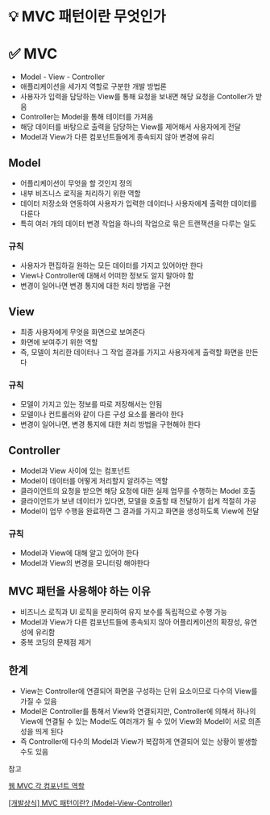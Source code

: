 # 💡 MVC 패턴이란 무엇인가

# ✅ MVC

- Model - View - Controller
- 애플리케이션을 세가지 역할로 구분한 개발 방법론
- 사용자가 입력을 담당하는 View를 통해 요청을 보내면 해당 요청을 Contoller가 받음
- Controller는 Model을 통해 테이터를 가져옴
- 해당 데이터를 바탕으로 출력을 담당하는 View를 제어해서 사용자에게 전달
- Model과 View가 다른 컴포넌트들에게 종속되지 않아 변경에 유리

## Model

- 어플리케이션이 무엇을 할 것인지 정의
- 내부 비즈니스 로직을 처리하기 위한 역할
- 데이터 저장소와 연동하여 사용자가 입력한 데이터나 사용자에게 출력한 데이터를 다룬다
- 특히 여러 개의 데이터 변경 작업을 하나의 작업으로 묶은 트랜잭션을 다루는 일도

### 규칙

- 사용자가 편집하길 원하는 모든 데이터를 가지고 있어야만 한다
- View나 Controller에 대해서 어떠한 정보도 알지 말아야 함
- 변경이 일어나면 변경 통지에 대한 처리 방법을 구현

## View

- 최종 사용자에게 무엇을 화면으로 보여준다
- 화면에 보여주기 위한 역할
- 즉, 모델이 처리한 데이터나 그 작업 결과를 가지고 사용자에게 출력할 화면을 만든다

### 규칙

- 모델이 가지고 있는 정보를 따로 저장해서는 안됨
- 모델이나 컨트롤러와 같이 다른 구성 요소를 몰라야 한다
- 변경이 일어나면, 변경 통지에 대한 처리 방법을 구현해야 한다

## Controller

- Model과 View 사이에 있는 컴포넌트
- Model이 데이터를 어떻게 처리할지 알려주는 역할
- 클라이언트의 요청을 받으면 해당 요청에 대한 실제 업무를 수행하는 Model 호출
- 클라이언트가 보낸 데이터가 있다면, 모델을 호출할 때 전달하기 쉽게 적절히 가공
- Model이 업무 수행을 완료하면 그 결과를 가지고 화면을 생성하도록 View에 전달

### 규칙

- Model과 View에 대해 알고 있어야 한다
- Model과 View의 변경을 모니터링 해야한다

## MVC 패턴을 사용해야 하는 이유

- 비즈니스 로직과 UI 로직을 분리하여 유지 보수를 독립적으로 수행 가능
- Model과 View가 다른 컴포넌트들에 종속되지 않아 어플리케이션의 확장성, 유연성에 유리함
- 중복 코딩의 문제점 제거

## 한계

- View는 Controller에 연결되어 화면을 구성하는 단위 요소이므로 다수의 View를 가질 수 있음
- Model은 Controller를 통해서 View와 연결되지만, Controller에 의해서 하나의 View에 연결될 수 있는 Model도 여러개가 될 수 있어 View와 Model이 서로 의존성을 띄게 된다
- 즉 Controller에 다수의 Model과 View가 복잡하게 연결되어 있는 상황이 발생할 수도 있음

참고

[웹 MVC 각 컴포넌트 역할](https://tecoble.techcourse.co.kr/post/2021-04-26-mvc/)

[[개발상식] MVC 패턴이란? (Model-View-Controller)](https://cocoon1787.tistory.com/733)

